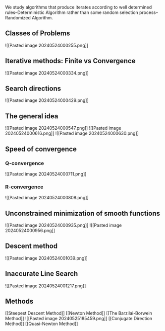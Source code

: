 We study algorithms that produce iterates according to well determined rules–Deterministic Algorithm rather than some random selection process–Randomized Algorithm.
## Classes of Problems
![[Pasted image 20240524000255.png]]
## Iterative methods: Finite vs Convergence
![[Pasted image 20240524000334.png]]
## Search directions
![[Pasted image 20240524000429.png]]
## The general idea
![[Pasted image 20240524000547.png]]
![[Pasted image 20240524000616.png]]
![[Pasted image 20240524000630.png]]
## Speed of convergence
### Q-convergence
![[Pasted image 20240524000711.png]]
### R-convergence
![[Pasted image 20240524000808.png]]
## Unconstrained minimization of smooth functions
![[Pasted image 20240524000935.png]]
![[Pasted image 20240524000956.png]]
## Descent method
![[Pasted image 20240524001039.png]]
## Inaccurate Line Search
![[Pasted image 20240524001217.png]]
## Methods
[[Steepest Descent Method]]
[[Newton Method]]
[[The Barzilai-Borwein Method]]
![[Pasted image 20240525185459.png]]
[[Conjugate Direction Method]]
[[Quasi-Newton Method]]
